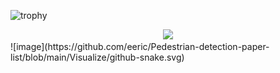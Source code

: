 
![trophy](https://github-profile-trophy.vercel.app/?username=eeric&title=Stars,Followers,Commits,Repositories,Issues,MultiLanguage&theme=discord&margin-w=20&margin-h=15)
<div align="center"> <img src="https://github-profile-trophy.vercel.app/?username=eeric" /> </div>
![image](https://github.com/eeric/Pedestrian-detection-paper-list/blob/main/Visualize/github-snake.svg)


